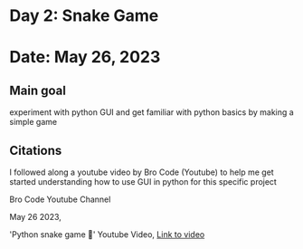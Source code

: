 # Day 2: Snake Game

# Date: May 26, 2023

## Main goal 
experiment with python GUI and get familiar with python basics by making a simple  game

## Citations

I followed along a youtube video by Bro Code (Youtube) to help me get started understanding how to use GUI in python for this specific project

Bro Code Youtube Channel

May 26 2023,

'Python snake game 🐍'
Youtube Video,
[Link to video](https://www.youtube.com/watch?v=NzSCNjn4_RI)